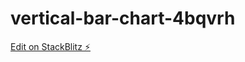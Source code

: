# vertical-bar-chart-4bqvrh

[Edit on StackBlitz ⚡️](https://stackblitz.com/edit/vertical-bar-chart-4bqvrh)
